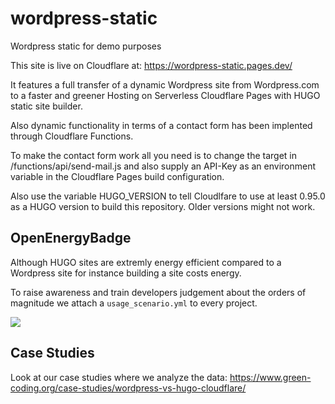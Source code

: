 # wordpress-static
Wordpress static for demo purposes

This site is live on Cloudflare at: https://wordpress-static.pages.dev/

It features a full transfer of a dynamic Wordpress site from Wordpress.com to a 
faster and greener Hosting on Serverless Cloudflare Pages with HUGO static site builder.

Also dynamic functionality in terms of a contact form has been implented through Cloudflare Functions.


To make the contact form work all you need is to change the target in /functions/api/send-mail.js
and also supply an API-Key as an environment variable in the Cloudflare Pages build configuration.

Also use the variable HUGO_VERSION to tell Cloudlfare to use at least 0.95.0 as a HUGO version to build
this repository. Older versions might not work.


## OpenEnergyBadge

Although HUGO sites are extremly energy efficient compared to a Wordpress site for instance
building a site costs energy.

To raise awareness and train developers judgement about the orders of magnitude
we attach a `usage_scenario.yml` to every project.

<a href="https://metrics.green-coding.berlin/stats.html?id=8ed2c0b8-78ed-4616-8aee-e1a5fd7cdd0d"><img src="https://api.green-coding.berlin/v1/badge/single/8ed2c0b8-78ed-4616-8aee-e1a5fd7cdd0d?metric=RAPL"></a>

## Case Studies

Look at our case studies where we analyze the data: https://www.green-coding.org/case-studies/wordpress-vs-hugo-cloudflare/

